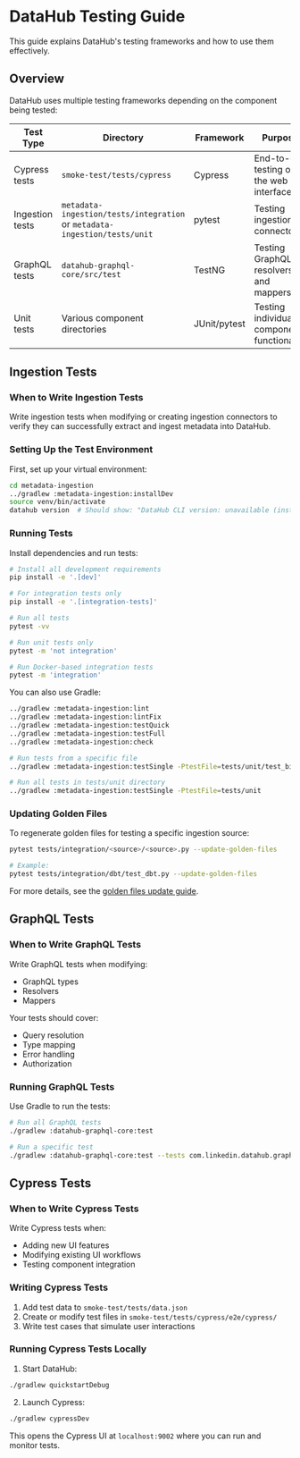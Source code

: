 # DataHub Testing Guide

This guide explains DataHub's testing frameworks and how to use them effectively.

## Overview

DataHub uses multiple testing frameworks depending on the component being tested:

| Test Type | Directory | Framework | Purpose |
|-----------|-----------|-----------|----------|
| Cypress tests | `smoke-test/tests/cypress` | Cypress | End-to-end testing of the web interface |
| Ingestion tests | `metadata-ingestion/tests/integration` or `metadata-ingestion/tests/unit` | pytest | Testing ingestion connectors |
| GraphQL tests | `datahub-graphql-core/src/test` | TestNG | Testing GraphQL resolvers and mappers |
| Unit tests | Various component directories | JUnit/pytest | Testing individual component functionality |

## Ingestion Tests

### When to Write Ingestion Tests
Write ingestion tests when modifying or creating ingestion connectors to verify they can successfully extract and ingest metadata into DataHub.

### Setting Up the Test Environment
First, set up your virtual environment:

```bash
cd metadata-ingestion
../gradlew :metadata-ingestion:installDev
source venv/bin/activate
datahub version  # Should show: "DataHub CLI version: unavailable (installed in develop mode)"
```

### Running Tests
Install dependencies and run tests:

```bash
# Install all development requirements
pip install -e '.[dev]'

# For integration tests only
pip install -e '.[integration-tests]'

# Run all tests
pytest -vv

# Run unit tests only
pytest -m 'not integration'

# Run Docker-based integration tests
pytest -m 'integration'
```

You can also use Gradle:
```bash
../gradlew :metadata-ingestion:lint
../gradlew :metadata-ingestion:lintFix
../gradlew :metadata-ingestion:testQuick
../gradlew :metadata-ingestion:testFull
../gradlew :metadata-ingestion:check

# Run tests from a specific file
../gradlew :metadata-ingestion:testSingle -PtestFile=tests/unit/test_bigquery_source.py

# Run all tests in tests/unit directory
../gradlew :metadata-ingestion:testSingle -PtestFile=tests/unit
```

### Updating Golden Files
To regenerate golden files for testing a specific ingestion source:

```bash
pytest tests/integration/<source>/<source>.py --update-golden-files

# Example:
pytest tests/integration/dbt/test_dbt.py --update-golden-files
```

For more details, see the [golden files update guide](../../metadata-ingestion/developing.md#updating-golden-test-files).

## GraphQL Tests

### When to Write GraphQL Tests
Write GraphQL tests when modifying:
- GraphQL types
- Resolvers
- Mappers

Your tests should cover:
- Query resolution
- Type mapping
- Error handling
- Authorization

### Running GraphQL Tests
Use Gradle to run the tests:

```bash
# Run all GraphQL tests
./gradlew :datahub-graphql-core:test

# Run a specific test
./gradlew :datahub-graphql-core:test --tests com.linkedin.datahub.graphql.resolvers.browse.BrowseV2ResolverTest
```

## Cypress Tests

### When to Write Cypress Tests
Write Cypress tests when:
- Adding new UI features
- Modifying existing UI workflows
- Testing component integration

### Writing Cypress Tests
1. Add test data to `smoke-test/tests/data.json`
2. Create or modify test files in `smoke-test/tests/cypress/e2e/cypress/`
3. Write test cases that simulate user interactions

### Running Cypress Tests Locally
1. Start DataHub:
```bash
./gradlew quickstartDebug
```

2. Launch Cypress:
```bash
./gradlew cypressDev
```

This opens the Cypress UI at `localhost:9002` where you can run and monitor tests.
